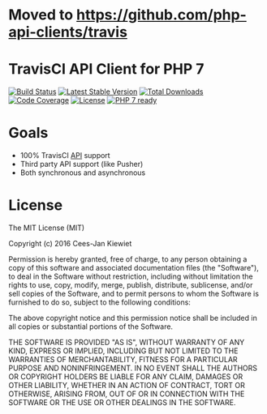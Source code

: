 # Moved to https://github.com/php-api-clients/travis

# TravisCI API Client for PHP 7

[![Build Status](https://travis-ci.org/WyriHaximus/php-travis-client.svg?branch=master)](https://travis-ci.org/WyriHaximus/php-travis-client)
[![Latest Stable Version](https://poser.pugx.org/WyriHaximus/travis-client/v/stable.png)](https://packagist.org/packages/WyriHaximus/travis-client)
[![Total Downloads](https://poser.pugx.org/WyriHaximus/travis-client/downloads.png)](https://packagist.org/packages/WyriHaximus/travis-client)
[![Code Coverage](https://scrutinizer-ci.com/g/WyriHaximus/php-travis-client/badges/coverage.png?b=master)](https://scrutinizer-ci.com/g/WyriHaximus/php-travis-client/?branch=master)
[![License](https://poser.pugx.org/WyriHaximus/travis-client/license.png)](https://packagist.org/packages/wyrihaximus/travis-client)
[![PHP 7 ready](http://php7ready.timesplinter.ch/WyriHaximus/php-travis-client/badge.svg)](https://travis-ci.org/WyriHaximus/php-travis-client)


# Goals

* 100% TravisCI [API](https://docs.travis-ci.com/api) support
* Third party API support (like Pusher)
* Both synchronous and asynchronous

# License

The MIT License (MIT)

Copyright (c) 2016 Cees-Jan Kiewiet

Permission is hereby granted, free of charge, to any person obtaining a copy
of this software and associated documentation files (the "Software"), to deal
in the Software without restriction, including without limitation the rights
to use, copy, modify, merge, publish, distribute, sublicense, and/or sell
copies of the Software, and to permit persons to whom the Software is
furnished to do so, subject to the following conditions:

The above copyright notice and this permission notice shall be included in all
copies or substantial portions of the Software.

THE SOFTWARE IS PROVIDED "AS IS", WITHOUT WARRANTY OF ANY KIND, EXPRESS OR
IMPLIED, INCLUDING BUT NOT LIMITED TO THE WARRANTIES OF MERCHANTABILITY,
FITNESS FOR A PARTICULAR PURPOSE AND NONINFRINGEMENT. IN NO EVENT SHALL THE
AUTHORS OR COPYRIGHT HOLDERS BE LIABLE FOR ANY CLAIM, DAMAGES OR OTHER
LIABILITY, WHETHER IN AN ACTION OF CONTRACT, TORT OR OTHERWISE, ARISING FROM,
OUT OF OR IN CONNECTION WITH THE SOFTWARE OR THE USE OR OTHER DEALINGS IN THE
SOFTWARE.
